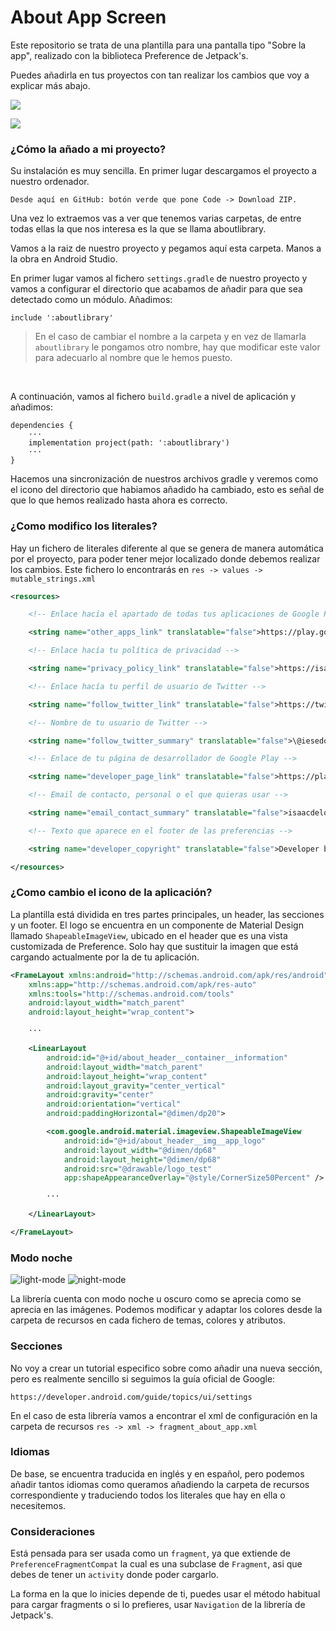 # About App Screen

Este repositorio se trata de una plantilla para una pantalla tipo "Sobre la app", realizado con la biblioteca Preference de Jetpack's. 

Puedes añadirla en tus proyectos con tan realizar los cambios que voy a explicar más abajo.

![](https://i.imgur.com/pvyzxjJ.png)

![](https://i.imgur.com/RKC0qWU.png)

### ¿Cómo la añado a mi proyecto?

Su instalación es muy sencilla. En primer lugar descargamos el proyecto a nuestro ordenador.

`Desde aquí en GitHub: botón verde que pone Code -> Download ZIP.`

Una vez lo extraemos vas a ver que tenemos varias carpetas, de entre todas ellas la que nos interesa es la que se llama aboutlibrary.

Vamos a la raiz de nuestro proyecto y pegamos aquí esta carpeta. Manos a la obra en Android Studio.

En primer lugar vamos al fichero `settings.gradle` de nuestro proyecto y vamos a configurar el directorio que acabamos de añadir para que sea detectado como un módulo. Añadimos:

```
include ':aboutlibrary'
```
> En el caso de cambiar el nombre a la carpeta y en vez de llamarla `aboutlibrary` le pongamos otro nombre, hay que modificar este valor para adecuarlo al nombre que le hemos puesto.

</br>

A continuación, vamos al fichero `build.gradle` a nivel de aplicación y añadimos:

```
dependencies {
    ···
    implementation project(path: ':aboutlibrary')
    ···
}
```

Hacemos una sincronización de nuestros archivos gradle y veremos como el icono del directorio que habiamos añadido ha cambiado, esto es señal de que lo que hemos realizado hasta ahora es correcto.

### ¿Como modifico los literales?

Hay un fichero de literales diferente al que se genera de manera automática por el proyecto, para poder tener mejor localizado donde debemos realizar los cambios. Este fichero lo encontrarás en `res -> values -> mutable_strings.xml`

```xml
<resources>

    <!-- Enlace hacía el apartado de todas tus aplicaciones de Google Play -->

    <string name="other_apps_link" translatable="false">https://play.google.com/store/apps/collection/cluster?clp=igM4ChkKEzY3NDY1MTU1MzI0MDYzMjQzODQQCBgDEhkKEzY3NDY1MTU1MzI0MDYzMjQzODQQCBgDGAA%3D:S:ANO1ljJ_J6I&amp;gsr=CjuKAzgKGQoTNjc0NjUxNTUzMjQwNjMyNDM4NBAIGAMSGQoTNjc0NjUxNTUzMjQwNjMyNDM4NBAIGAMYAA%3D%3D:S:ANO1ljKZSDE</string>

    <!-- Enlace hacía tu política de privacidad -->

    <string name="privacy_policy_link" translatable="false">https://isaacdelosreyes.netlify.app/eula</string>

    <!-- Enlace hacía tu perfil de usuario de Twitter -->

    <string name="follow_twitter_link" translatable="false">https://twitter.com/iesedobleac</string>

    <!-- Nombre de tu usuario de Twitter -->

    <string name="follow_twitter_summary" translatable="false">\@iesedobleac</string>

    <!-- Enlace de tu página de desarrollador de Google Play -->

    <string name="developer_page_link" translatable="false">https://play.google.com/store/apps/dev?id=6746515532406324384</string>

    <!-- Email de contacto, personal o el que quieras usar -->

    <string name="email_contact_summary" translatable="false">isaacdelosredi@gmail.com</string>

    <!-- Texto que aparece en el footer de las preferencias -->

    <string name="developer_copyright" translatable="false">Developer by Isaac de los Reyes Díaz</string>

</resources>
```

### ¿Como cambio el icono de la aplicación?

La plantilla está dividida en tres partes principales, un header, las secciones y un footer. El logo se encuentra en un componente de Material Design llamado `ShapeableImageView`, ubicado en el header que es una vista customizada de Preference. Solo hay que sustituir la imagen que está cargando actualmente por la de tu aplicación.

```xml
<FrameLayout xmlns:android="http://schemas.android.com/apk/res/android"
    xmlns:app="http://schemas.android.com/apk/res-auto"
    xmlns:tools="http://schemas.android.com/tools"
    android:layout_width="match_parent"
    android:layout_height="wrap_content">

    ···

    <LinearLayout
        android:id="@+id/about_header__container__information"
        android:layout_width="match_parent"
        android:layout_height="wrap_content"
        android:layout_gravity="center_vertical"
        android:gravity="center"
        android:orientation="vertical"
        android:paddingHorizontal="@dimen/dp20">

        <com.google.android.material.imageview.ShapeableImageView
            android:id="@+id/about_header__img__app_logo"
            android:layout_width="@dimen/dp68"
            android:layout_height="@dimen/dp68"
            android:src="@drawable/logo_test"
            app:shapeAppearanceOverlay="@style/CornerSize50Percent" />

        ···

    </LinearLayout>

</FrameLayout>
```

### Modo noche

![light-mode](https://i.imgur.com/KCiRlyy.png "light-mode") ![night-mode](https://i.imgur.com/FBXGCrB.png "night-mode")

La librería cuenta con modo noche u oscuro como se aprecia como se aprecia en las imágenes. Podemos modificar y adaptar los colores desde la carpeta de recursos en cada fichero de temas, colores y atributos.

### Secciones

No voy a crear un tutorial especifico sobre como añadir una nueva sección, pero es realmente sencillo si seguimos la guía oficial de Google:

```
https://developer.android.com/guide/topics/ui/settings
```

En el caso de esta librería vamos a encontrar el xml de configuración en la carpeta de recursos `res -> xml -> fragment_about_app.xml`

### Idiomas

De base, se encuentra traducida en inglés y en español, pero podemos añadir tantos idiomas como queramos añadiendo la carpeta de recursos correspondiente y traduciendo todos los literales que hay en ella o necesitemos.

### Consideraciones

Está pensada para ser usada como un `fragment`, ya que extiende de `PreferenceFragmentCompat` la cual es una subclase de `Fragment`, asi que debes de tener un `activity` donde poder cargarlo.

La forma en la que lo inicies depende de ti, puedes usar el método habitual para cargar fragments o si lo prefieres, usar `Navigation` de la librería de Jetpack's.
